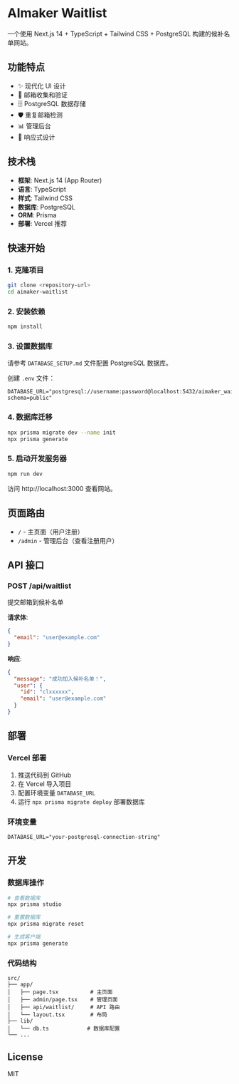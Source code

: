 # AImaker Waitlist

一个使用 Next.js 14 + TypeScript + Tailwind CSS + PostgreSQL 构建的候补名单网站。

## 功能特点

- ✨ 现代化 UI 设计
- 📧 邮箱收集和验证
- 🗄️ PostgreSQL 数据存储
- 🛡️ 重复邮箱检测
- 📊 管理后台
- 🎨 响应式设计

## 技术栈

- **框架**: Next.js 14 (App Router)
- **语言**: TypeScript
- **样式**: Tailwind CSS
- **数据库**: PostgreSQL
- **ORM**: Prisma
- **部署**: Vercel 推荐

## 快速开始

### 1. 克隆项目

```bash
git clone <repository-url>
cd aimaker-waitlist
```

### 2. 安装依赖

```bash
npm install
```

### 3. 设置数据库

请参考 `DATABASE_SETUP.md` 文件配置 PostgreSQL 数据库。

创建 `.env` 文件：

```env
DATABASE_URL="postgresql://username:password@localhost:5432/aimaker_waitlist?schema=public"
```

### 4. 数据库迁移

```bash
npx prisma migrate dev --name init
npx prisma generate
```

### 5. 启动开发服务器

```bash
npm run dev
```

访问 http://localhost:3000 查看网站。

## 页面路由

- `/` - 主页面（用户注册）
- `/admin` - 管理后台（查看注册用户）

## API 接口

### POST /api/waitlist

提交邮箱到候补名单

**请求体**:
```json
{
  "email": "user@example.com"
}
```

**响应**:
```json
{
  "message": "成功加入候补名单！",
  "user": {
    "id": "clxxxxxx",
    "email": "user@example.com"
  }
}
```

## 部署

### Vercel 部署

1. 推送代码到 GitHub
2. 在 Vercel 导入项目
3. 配置环境变量 `DATABASE_URL`
4. 运行 `npx prisma migrate deploy` 部署数据库

### 环境变量

```env
DATABASE_URL="your-postgresql-connection-string"
```

## 开发

### 数据库操作

```bash
# 查看数据库
npx prisma studio

# 重置数据库
npx prisma migrate reset

# 生成客户端
npx prisma generate
```

### 代码结构

```
src/
├── app/
│   ├── page.tsx          # 主页面
│   ├── admin/page.tsx    # 管理页面
│   ├── api/waitlist/     # API 路由
│   └── layout.tsx        # 布局
├── lib/
│   └── db.ts            # 数据库配置
└── ...
```

## License

MIT
